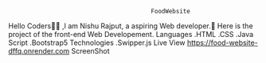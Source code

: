                                             FoodWebsite 
Hello Coders👨‍💻 ,I am Nishu Rajput, a aspiring Web developer.🤖 Here is the project of the front-end Web Developement.
                                             Languages
.HTML
.CSS
.Java Script
.Bootstrap5
                                             Technologies
.Swipper.js
                                              Live View
   https://food-website-dffq.onrender.com
                                              ScreenShot
                                              
                                              
